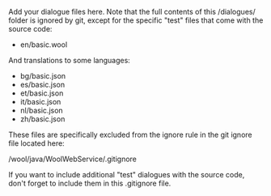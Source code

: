 Add your dialogue files here. Note that the full contents of this /dialogues/
folder is ignored by git, except for the specific "test" files that come with
the source code:

 - en/basic.wool

And translations to some languages:

 - bg/basic.json
 - es/basic.json
 - et/basic.json
 - it/basic.json
 - nl/basic.json
 - zh/basic.json

These files are specifically excluded from the ignore rule in the git ignore
file located here:

 /wool/java/WoolWebService/.gitignore

If you want to include additional "test" dialogues with the source code, don't
forget to include them in this .gitignore file.

